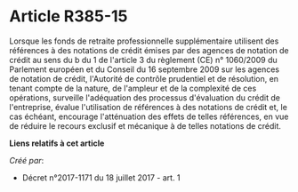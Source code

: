 # Article R385-15

Lorsque les fonds de retraite professionnelle supplémentaire utilisent des références à des notations de crédit émises par
des agences de notation de crédit au sens du b du 1 de l'article 3 du règlement (CE) n° 1060/2009 du Parlement européen et du
Conseil du 16 septembre 2009 sur les agences de notation de crédit, l'Autorité de contrôle prudentiel et de résolution, en
tenant compte de la nature, de l'ampleur et de la complexité de ces opérations, surveille l'adéquation des processus
d'évaluation du crédit de l'entreprise, évalue l'utilisation de références à des notations de crédit et, le cas échéant,
encourage l'atténuation des effets de telles références, en vue de réduire le recours exclusif et mécanique à de telles
notations de crédit.

**Liens relatifs à cet article**

_Créé par_:

  - Décret n°2017-1171 du 18 juillet 2017 - art. 1

